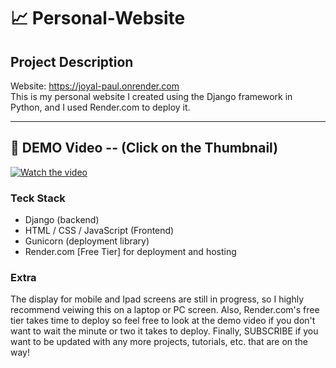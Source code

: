 # 📈 Personal-Website

## Project Description

Website: https://joyal-paul.onrender.com </br>
This is my personal website I created using the Django framework in Python, and I used Render.com to deploy it.  
***    

## 🎥 DEMO Video -- (Click on the Thumbnail)

[![Watch the video](https://github.com/user-attachments/assets/a162c0c4-3f66-4154-80d4-bc89043199e2)](https://www.youtube.com/watch?v=VZun4DXvJtU)

### Teck Stack

 - Django (backend)
 - HTML / CSS / JavaScript (Frontend)
 - Gunicorn (deployment library)
 - Render.com [Free Tier] for deployment and hosting

### Extra

The display for mobile and Ipad screens are still in progress, so I highly recommend veiwing this on a laptop or PC screen. Also, Render.com's free tier takes time to deploy so feel free to look at the demo video if you don't want to wait the minute or two it takes to deploy. Finally, SUBSCRIBE if you want to be updated with any more projects, tutorials, etc. that are on the way!

